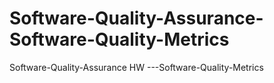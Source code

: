 # Software-Quality-Assurance-Software-Quality-Metrics
Software-Quality-Assurance HW ---Software-Quality-Metrics

